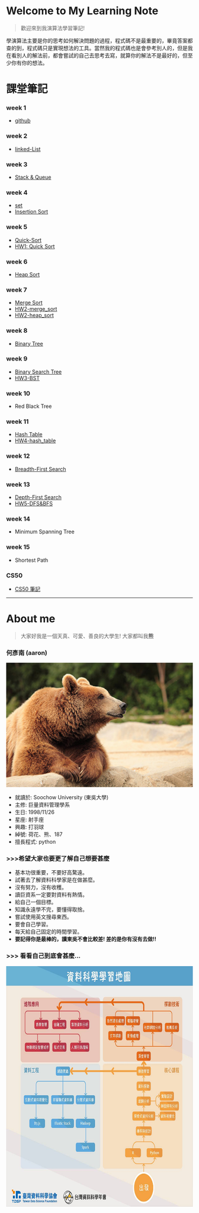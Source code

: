 # Welcome to My Learning Note 
> 歡迎來到我演算法學習筆記! 

學演算法主要是你的思考如何解決問題的過程，程式碼不是最重要的，畢竟答案都查的到，程式碼只是實現想法的工具。當然我的程式碼也是會參考別人的，但是我在看別人的解法前，都會嘗試的自己去思考去寫，就算你的解法不是最好的，但至少你有你的想法。

# 課堂筆記
### week 1
- [github](note/Github.md)

### week 2
- [linked-List](note/Linked-list.md)

### week 3
- [Stack & Queue](note/Stack%20&%20Queue.md)

### week 4
- [set](note/set.md) 
- [Insertion Sort](note/Insertion%20Sort.md) 

### week 5
- [Quick-Sort](note/Quick%20Sort.md)
- [HW1: Quick Sort](HW1/Quick%20Sort.ipynb)

### week 6
- [Heap Sort](note/Heap%20sort.md)

### week 7
- [Merge Sort](note/Merge%20Sort.md)
- [HW2-merge_sort](https://htmlpreview.github.io/?https://github.com/aaron1aaron2/my-learning-note/blob/master/html/Merge%20Sort.html)
- [HW2-heap_sort](https://htmlpreview.github.io/?https://github.com/aaron1aaron2/my-learning-note/blob/master/html/Heap%20Sort.html)

### week 8
- [Binary Tree](note/Tree.md)

### week 9
- [Binary Search Tree](note/Binary%20Search%20Tree.md)
- [HW3-BST](https://nbviewer.jupyter.org/github/aaron1aaron2/my-learning-note/blob/master/HW3/BST_%E5%AD%B8%E7%BF%92%E6%AD%B7%E7%A8%8B%E8%88%87%E8%AA%AA%E6%98%8E.ipynb)

### week 10
- Red Black Tree

### week 11 
- [Hash Table](note/hash%20table.md)
- [HW4-hash_table](HW4/hash_table_學習歷程.ipynb)

### week 12
- [Breadth-First Search](note/Breadth-First%20Search.md)

### week 13 
- [Depth-First Search](note/Depth-First%20Search.md)
- [HW5-DFS&BFS](HW5/DFS_學習歷程與說明.ipynb)

### week 14
- Minimum Spanning Tree

### week 15
- Shortest Path

### CS50
- [CS50 筆記](https://github.com/aaron1aaron2/my-learning-note/tree/master/CS50)
---
# About me
> 大家好我是一個天真、可愛、善良的大學生! 大家都叫我**熊**

### **何彥南** (aaron)
![](image/bear.jpg)
* 就讀於: Soochow University (東吳大學)
* 主修: 巨量資料管理學系
* 生日: 1998/11/26
* 星座: 射手座
* 興趣: 打羽球
* 綽號: 荷花、熊、187
* 擅長程式: python 

### >>>希望大家也要更了解自己想要甚麼
* 基本功很重要，不要好高騖遠。
* 試著去了解資料科學家是在做甚麼。
* 沒有努力，沒有收穫。
* 讀巨資系一定要對資料有熱情。
* 給自己一個目標。
* 知識永遠學不完，要懂得取捨。
* 嘗試使用英文搜尋東西。
* 要會自己學習。
* 每天給自己固定的時間學習。
* **要記得你是最棒的，讀東吳不會比較差! 差的是你有沒有去做!!**

### >>> 看看自己到底會甚麼...

<img src="image/72302.jpg" height=650 weight=1200>
